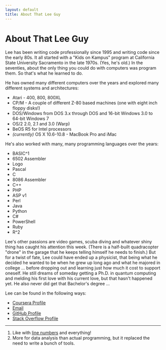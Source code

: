 ```yaml
---
layout: default
title: About That Lee Guy
---
```


# About That Lee Guy

Lee has been writing code professionally since 1995 and writing code since the early 80s. It all started with a "Kids on Kampus" program at California State University Sacramento in the late 1970s. (Yes, he's old.) In the seventies, about the only thing you could do with computers was program them. So that's what he learned to do.

He has owned many different computers over the years and explored many different systems and architectures:

* Atari - 400, 800, 800XL
* CP/M - A couple of different Z-80 based machines (one with eight inch floppy disks!)
* DOS/Windows from DOS 3.x through DOS and 16-bit Windows 3.0 to 64-bit Windows 7
* OS/2 2.0, 2.1 and 3.0 (Warp)
* BeOS R5 for Intel processors
* *(currently)* OS X 10.6-10.8 - MacBook Pro and iMac

He's also worked with many, many programming languages over the years:

* BASIC^1
* 6502 Assembler
* Logo
* Pascal
* C
* 8086 Assembler
* C++
* PHP
* ASP v1
* Perl
* Java
* Python
* C#
* PowerShell
* Ruby
* R^2

Lee's other passions are video games, scuba diving and whatever shiny thing has caught his attention this week. (There is a half-built quadracopter "drone" in the garage that he keeps telling himself he needs to finish.) But for a twist of fate, Lee could have ended up a physicist, that being what he decided he wanted to be when he grew up long ago and what he majored in college ... before dropping out and learning just how much it cost to support oneself. He still dreams of someday getting a Ph.D. in quantum computing and melding his first love with his current love, but that hasn't happened yet. He also never did get that Bachelor's degree ...

Lee can be found in the following ways:

* [Coursera Profile][coursera]
* <a href="mailto:lee@liftedstudios.com">Email</a>
* [GitHub Profile][github]
* [Stack Overflow Profile][stack-overflow]

-----

1. Like with [line numbers][line-numbers] and everything!
1. More for data analysis than actual programming, but it replaced the need to write a bunch of tools.

[coursera]: https://www.coursera.org/user/i/67cd2d5d7720b0a7ee9f1607a2baf123
[github]: https://github.com/lee-dohm
[line-numbers]: http://en.wikipedia.org/wiki/Line_number
[stack-overflow]: http://stackoverflow.com/users/1954/lee
